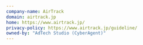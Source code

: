 ```yaml
---
company-name: AirTrack
domain: airtrack.jp
home: https://www.airtrack.jp/
privacy-policy: https://www.airtrack.jp/guideline/
owned-by: "AdTech Studio (CyberAgent)"
---
```




